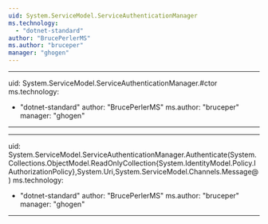 ```yaml
---
uid: System.ServiceModel.ServiceAuthenticationManager
ms.technology: 
  - "dotnet-standard"
author: "BrucePerlerMS"
ms.author: "bruceper"
manager: "ghogen"
---
```


---
uid: System.ServiceModel.ServiceAuthenticationManager.#ctor
ms.technology: 
  - "dotnet-standard"
author: "BrucePerlerMS"
ms.author: "bruceper"
manager: "ghogen"
---

---
uid: System.ServiceModel.ServiceAuthenticationManager.Authenticate(System.Collections.ObjectModel.ReadOnlyCollection{System.IdentityModel.Policy.IAuthorizationPolicy},System.Uri,System.ServiceModel.Channels.Message@)
ms.technology: 
  - "dotnet-standard"
author: "BrucePerlerMS"
ms.author: "bruceper"
manager: "ghogen"
---
